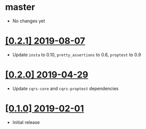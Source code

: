 # master

* No changes yet

# [[0.2.1] 2019-08-07](https://github.com/cq-rs/cqrs/releases/tag/cqrs-todo-core-0.2.1)

* Update `insta` to 0.10, `pretty_assertions` to 0.6, `proptest` to 0.9

# [[0.2.0] 2019-04-29](https://github.com/cq-rs/cqrs/releases/tag/cqrs-todo-core-0.2.0)

* Update `cqrs-core` and `cqrs-proptest` dependencies

# [[0.1.0] 2019-02-01](https://github.com/cq-rs/cqrs/releases/tag/cqrs-todo-core-0.1.0)

* Initial release
